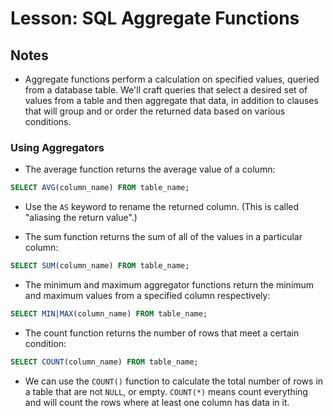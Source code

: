 # Lesson: SQL Aggregate Functions

## Notes

- Aggregate functions perform a calculation on specified values, queried from a database table. We'll craft queries that select a desired set of values from a table and then aggregate that data, in addition to clauses that will group and or order the returned data based on various conditions.

### Using Aggregators

- The average function returns the average value of a column:

```sql
SELECT AVG(column_name) FROM table_name;
```

- Use the `AS` keyword to rename the returned column. (This is called "aliasing the return value".)

- The sum function returns the sum of all of the values in a particular column:

```sql
SELECT SUM(column_name) FROM table_name;
```

- The minimum and maximum aggregator functions return the minimum and maximum values from a specified column respectively:

```sql
SELECT MIN|MAX(column_name) FROM table_name;
```

- The count function returns the number of rows that meet a certain condition:

```sql
SELECT COUNT(column_name) FROM table_name;
```

- We can use the `COUNT()` function to calculate the total number of rows in a table that are not `NULL`, or empty. `COUNT(*)` means count everything and will count the rows where at least one column has data in it.